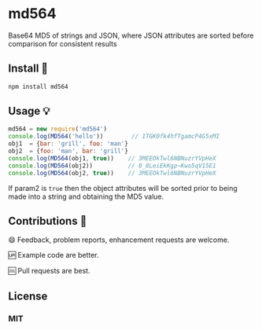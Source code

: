 # md564

Base64 MD5 of strings and JSON, where JSON attributes are sorted before comparison for consistent results 

## Install :hammer:

```sh
npm install md564
```

## Usage :bulb:

```js
md564 = new require('md564')
console.log(MD564('hello'))        // 1TGK0fk4hfTgamcP4G5xMI
obj1  = {bar: 'grill', foo: 'man'}
obj2  = {foo: 'man', bar: 'grill'}
console.log(MD564(obj1, true))    // 3MEEOkTwl6NBNuzrYVpHeX
console.log(MD564(obj2))          // 0_8LeiEkKgp~Kwo5qV15E1
console.log(MD564(obj2, true))    // 3MEEOkTwl6NBNuzrYVpHeX
```

If param2 is ```true``` then the object attributes will be sorted prior to being made into a string and obtaining the MD5 value.

## Contributions :muscle:

:smile: Feedback, problem reports, enhancement requests are welcome.

:up: Example code are better.

:cool: Pull requests are best.

## License

### MIT
